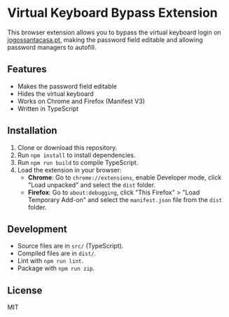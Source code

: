 # Virtual Keyboard Bypass Extension

This browser extension allows you to bypass the virtual keyboard login on [jogossantacasa.pt](https://www.jogossantacasa.pt/), making the password field editable and allowing password managers to autofill.

## Features

- Makes the password field editable
- Hides the virtual keyboard
- Works on Chrome and Firefox (Manifest V3)
- Written in TypeScript

## Installation

1. Clone or download this repository.
2. Run `npm install` to install dependencies.
3. Run `npm run build` to compile TypeScript.
4. Load the extension in your browser:
   - **Chrome**: Go to `chrome://extensions`, enable Developer mode, click "Load unpacked" and select the `dist` folder.
   - **Firefox**: Go to `about:debugging`, click "This Firefox" > "Load Temporary Add-on" and select the `manifest.json` file from the `dist` folder.

## Development

- Source files are in `src/` (TypeScript).
- Compiled files are in `dist/`.
- Lint with `npm run lint`.
- Package with `npm run zip`.

## License

MIT
